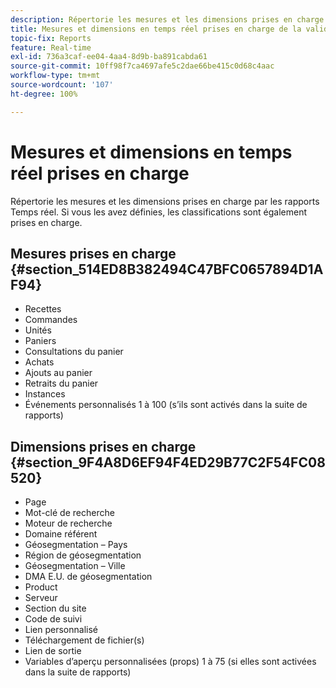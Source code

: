 ```yaml
---
description: Répertorie les mesures et les dimensions prises en charge par les rapports Temps réel. Si vous les avez définies, les classifications sont également prises en charge.
title: Mesures et dimensions en temps réel prises en charge de la validation
topic-fix: Reports
feature: Real-time
exl-id: 736a3caf-ee04-4aa4-8d9b-ba891cabda61
source-git-commit: 10ff98f7ca4697afe5c2dae66be415c0d68c4aac
workflow-type: tm+mt
source-wordcount: '107'
ht-degree: 100%

---
```


# Mesures et dimensions en temps réel prises en charge

Répertorie les mesures et les dimensions prises en charge par les rapports Temps réel. Si vous les avez définies, les classifications sont également prises en charge.

## Mesures prises en charge  {#section_514ED8B382494C47BFC0657894D1AF94}

* Recettes
* Commandes
* Unités
* Paniers
* Consultations du panier
* Achats
* Ajouts au panier
* Retraits du panier
* Instances
* Événements personnalisés 1 à 100 (s’ils sont activés dans la suite de rapports)

## Dimensions prises en charge  {#section_9F4A8D6EF94F4ED29B77C2F54FC08520}

* Page
* Mot-clé de recherche
* Moteur de recherche
* Domaine référent
* Géosegmentation – Pays
* Région de géosegmentation
* Géosegmentation – Ville
* DMA E.U. de géosegmentation
* Product
* Serveur
* Section du site
* Code de suivi
* Lien personnalisé
* Téléchargement de fichier(s)
* Lien de sortie
* Variables d’aperçu personnalisées (props) 1 à 75 (si elles sont activées dans la suite de rapports)
